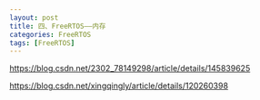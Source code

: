 ```yaml
---
layout: post
title: 四、FreeRTOS——内存
categories: FreeRTOS
tags: [FreeRTOS]
---
```



https://blog.csdn.net/2302_78149298/article/details/145839625

https://blog.csdn.net/xingqingly/article/details/120260398




